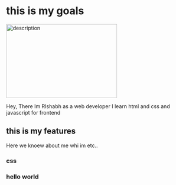 <!DOCTYPE HTML>
<html>
<head>
    <title>My first project</title>
    <body>
        <h1>this is my goals</h1>
        <img src="355.jpg" alt="description" width="300" height="200">

 <p> Hey, There Im RIshabh as a web developer I learn html and css and javascript for frontend </p>
        </body>
        <h2>this is my features</h2>
        <p>Here we knoew about me whi im etc..</p>
<h3>css</h3>
<h3>hello world</h3>
</head>
</html>
